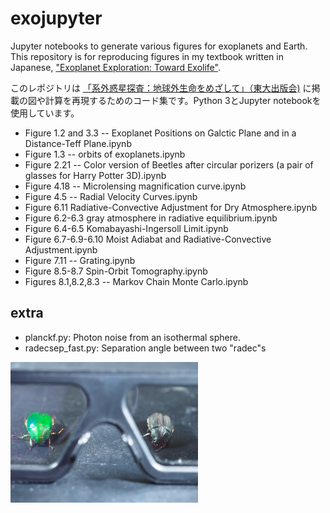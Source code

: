 # exojupyter
Jupyter notebooks to generate various figures for exoplanets and Earth. This repository is for reproducing figures in my textbook written in Japanese, ["Exoplanet Exploration: Toward Exolife"](http://www.utp.or.jp/book/b345372.html).

このレポジトリは [「系外惑星探査：地球外生命をめざして」（東大出版会)](http://www.utp.or.jp/book/b345372.html) に掲載の図や計算を再現するためのコード集です。Python 3とJupyter notebookを使用しています。

- Figure 1.2 and 3.3 -- Exoplanet Positions on Galctic Plane and in a Distance-Teff Plane.ipynb
- Figure 1.3 -- orbits of exoplanets.ipynb
- Figure 2.21 -- Color version of Beetles after circular porizers (a pair of glasses for Harry Potter 3D).ipynb
- Figure 4.18 -- Microlensing magnification curve.ipynb
- Figure 4.5 -- Radial Velocity Curves.ipynb
- Figure 6.11 Radiative-Convective Adjustment for Dry Atmosphere.ipynb
- Figure 6.2-6.3 gray atmosphere in radiative equilibrium.ipynb
- Figure 6.4-6.5 Komabayashi-Ingersoll Limit.ipynb
- Figure 6.7-6.9-6.10 Moist Adiabat and Radiative-Convective Adjustment.ipynb
- Figure 7.11 -- Grating.ipynb
- Figure 8.5-8.7 Spin-Orbit Tomography.ipynb
- Figures 8.1,8.2,8.3 -- Markov Chain Monte Carlo.ipynb

## extra

- planckf.py: Photon noise from an isothermal sphere.
- radecsep_fast.py: Separation angle between two "radec"s

<img src="https://github.com/HajimeKawahara/exojupyter/blob/master/fig/circular.jpg" Titie="explanation" Width=300px>
